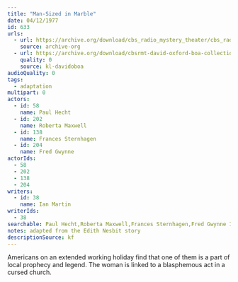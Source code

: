 ```yaml
---
title: "Man-Sized in Marble"
date: 04/12/1977
id: 633
urls: 
  - url: https://archive.org/download/cbs_radio_mystery_theater/cbs_radio_mystery_theater-0601-0650.zip/cbs_radio_mystery_theater-0601-0650%2Fcbsrmt_0633_man_sized_in_marble.mp3
    source: archive-org
  - url: https://archive.org/download/cbsrmt-david-oxford-boa-collection/CBSRMT-770412-0633-Man-Sized-in-Marble-(24-22)-[2007]-{BoA}.mp3
    quality: 0
    source: kl-davidoboa
audioQuality: 0
tags: 
  - adaptation
multipart: 0
actors:  
  - id: 58
    name: Paul Hecht  
  - id: 202
    name: Roberta Maxwell  
  - id: 138
    name: Frances Sternhagen  
  - id: 204
    name: Fred Gwynne
actorIds:  
  - 58  
  - 202  
  - 138  
  - 204
writers:  
  - id: 38
    name: Ian Martin
writerIds:  
  - 38
searchable: Paul Hecht,Roberta Maxwell,Frances Sternhagen,Fred Gwynne Ian Martin
notes: adapted from the Edith Nesbit story
descriptionSource: kf
---
```

Americans on an extended working holiday find that one of them is a part of local prophecy and legend. The woman is linked to a blasphemous act in a cursed church.
